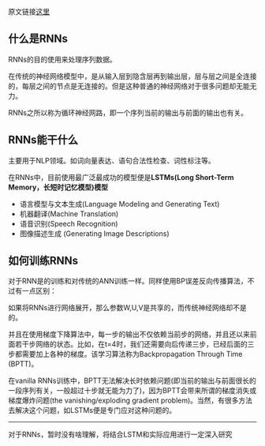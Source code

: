 原文链接[这里](http://blog.csdn.net/heyongluoyao8/article/details/48636251)
## 什么是RNNs
RNNs的目的使用来处理序列数据。

在传统的神经网络模型中，是从输入层到隐含层再到输出层，层与层之间是全连接的，每层之间的节点是无连接的。但是这种普通的神经网络对于很多问题却无能无力。

RNNs之所以称为循环神经网路，即一个序列当前的输出与前面的输出也有关。

## RNNs能干什么
主要用于NLP领域。如词向量表达、语句合法性检查、词性标注等。

在RNNs中，目前使用最广泛最成功的模型便是**LSTMs(Long Short-Term Memory，长短时记忆模型)模型**

* 语言模型与文本生成(Language Modeling and Generating Text)
* 机器翻译(Machine Translation)
* 语音识别(Speech Recognition)
* 图像描述生成 (Generating Image Descriptions)

## 如何训练RNNs

对于RNN是的训练和对传统的ANN训练一样。同样使用BP误差反向传播算法，不过有一点区别：

如果将RNNs进行网络展开，那么参数W,U,V是共享的，而传统神经网络却不是的。

并且在使用梯度下降算法中，每一步的输出不仅依赖当前步的网络，并且还以来前面若干步网络的状态。比如，在t=4时，我们还需要向后传递三步，已经后面的三步都需要加上各种的梯度。该学习算法称为Backpropagation Through Time (BPTT)。

在vanilla RNNs训练中，BPTT无法解决长时依赖问题(即当前的输出与前面很长的一段序列有关，一般超过十步就无能为力了)，因为BPTT会带来所谓的梯度消失或梯度爆炸问题(the vanishing/exploding gradient problem)。当然，有很多方法去解决这个问题，如LSTMs便是专门应对这种问题的。

----

对于RNNs，暂时没有啥理解，将结合LSTM和实际应用进行一定深入研究
